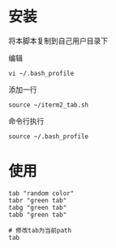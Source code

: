 # 安装

将本脚本复制到自己用户目录下

编辑

```
vi ~/.bash_profile
```

添加一行

```
source ~/iterm2_tab.sh
```

命令行执行

```
source ~/.bash_profile
```

# 使用

```
tab "random color"
tabr "green tab"
tabg "green tab"
tabb "green tab"

# 修改tab为当前path
tab
```